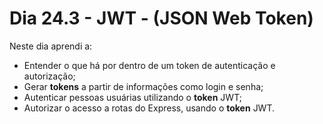 # Dia 24.3 - JWT - (JSON Web Token)

Neste dia aprendi a:

- Entender o que há por dentro de um token de autenticação e autorização;
- Gerar **tokens** a partir de informações como login e senha;
- Autenticar pessoas usuárias utilizando o **token** JWT;
- Autorizar o acesso a rotas do Express, usando o **token** JWT.
